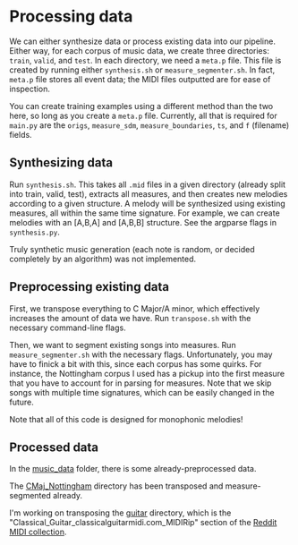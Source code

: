 # Processing data

We can either synthesize data or process existing data into our pipeline. Either way, for each corpus of music data, we create three directories: ```train```, ```valid```, and ```test```. In each directory, we need a ```meta.p``` file. This file is created by running either ```synthesis.sh``` or ```measure_segmenter.sh```. In fact, ```meta.p``` file stores all event data; the MIDI files outputted are for ease of inspection. 

You can create training examples using a different method than the two here, so long as you create a ```meta.p``` file. Currently, all that is required for ```main.py``` are the ```origs```, ```measure_sdm```, ```measure_boundaries```, ```ts```, and ```f``` (filename) fields.


## Synthesizing data

Run ```synthesis.sh```. This takes all ```.mid``` files in a given directory (already split into train, valid, test), extracts all measures, and then creates new melodies according to a given structure. A melody will be synthesized using existing measures, all within the same time signature. For example, we can create melodies with an [A,B,A] and [A,B,B] structure. See the argparse flags in ```synthesis.py```.

Truly synthetic music generation (each note is random, or decided completely by an algorithm) was not implemented.

## Preprocessing existing data

First, we transpose everything to C Major/A minor, which effectively increases the amount of data we have. Run ```transpose.sh``` with the necessary command-line flags.

Then, we want to segment existing songs into measures. Run ```measure_segmenter.sh``` with the necessary flags. Unfortunately, you may have to finick a bit with this, since each corpus has some quirks. For instance, the Nottingham corpus I used has a pickup into the first measure that you have to account for in parsing for measures. Note that we skip songs with multiple time signatures, which can be easily changed in the future.

Note that all of this code is designed for monophonic melodies!

## Processed data

In the [music_data](../music_data/) folder, there is some already-preprocessed data.

The [CMaj_Nottingham](../music_data/CMaj_Nottingham) directory has been transposed and measure-segmented already.

I'm working on transposing the [guitar](../music_data/guitar) directory, which is the "Classical_Guitar_classicalguitarmidi.com_MIDIRip" section of the [Reddit MIDI collection](https://www.reddit.com/r/WeAreTheMusicMakers/comments/3ajwe4/the_largest_midi_collection_on_the_internet/).

